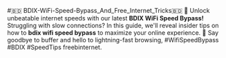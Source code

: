 #🇧🇩 BDIX-WiFi-Speed-Bypass_And_Free_Internet_Tricks🇧🇩
🚀 Unlock unbeatable internet speeds with our latest  **BDIX WiFi Speed Bypass!** Struggling with slow connections? In this guide, we'll reveal insider tips on how to **bdix wifi speed bypass** to maximize your online experience. 💨 Say goodbye to buffer and hello to lightning-fast browsing,  #WifiSpeedBypass #BDIX #SpeedTips
freebinternet. 
